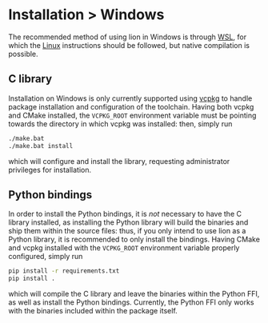 # Installation > Windows
The recommended method of using lion in Windows is through [WSL](https://learn.microsoft.com/en-us/windows/wsl/), for which the [Linux](linux.md) instructions should be followed, but native compilation is possible.

## C library

Installation on Windows is only currently supported using [vcpkg](https://learn.microsoft.com/en-us/vcpkg/) to handle package installation and configuration of the toolchain. Having both vcpkg and CMake installed, the `VCPKG_ROOT` environment variable must be pointing towards the directory in which vcpkg was installed: then, simply run
```bat
./make.bat
./make.bat install
```
which will configure and install the library, requesting administrator privileges for installation.

## Python bindings
In order to install the Python bindings, it is *not* necessary to have the C library installed, as installing the Python library will build the binaries and ship them within the source files: thus, if you only intend to use lion as a Python library, it is recommended to only install the bindings. Having CMake and vcpkg installed with the `VCPKG_ROOT` environment variable properly configured, simply run
```bat
pip install -r requirements.txt
pip install .
```
which will compile the C library and leave the binaries within the Python FFI, as well as install the Python bindings. Currently, the Python FFI only works with the binaries included within the package itself.

